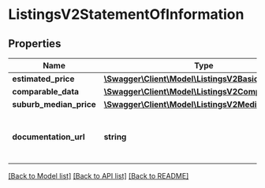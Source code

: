# ListingsV2StatementOfInformation

## Properties
Name | Type | Description | Notes
------------ | ------------- | ------------- | -------------
**estimated_price** | [**\Swagger\Client\Model\ListingsV2BasicPrice**](ListingsV2BasicPrice.md) |  | [optional] 
**comparable_data** | [**\Swagger\Client\Model\ListingsV2ComparableData**](ListingsV2ComparableData.md) |  | [optional] 
**suburb_median_price** | [**\Swagger\Client\Model\ListingsV2MedianPriceData**](ListingsV2MedianPriceData.md) |  | [optional] 
**documentation_url** | **string** | Link to the statement of information documentation file | [optional] 

[[Back to Model list]](../../README.md#documentation-for-models) [[Back to API list]](../../README.md#documentation-for-api-endpoints) [[Back to README]](../../README.md)


